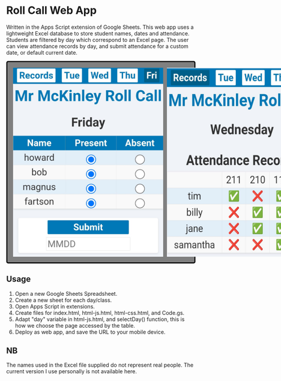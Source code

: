 # Roll Call Web App

Written in the Apps Script extension of Google Sheets. This web app uses a lightweight Excel database to store student names, dates and attendance.
Students are filtered by day which correspond to an Excel page. The user can view attendance records by day, and submit attendance for a custom date, or default current date.

<div style="display: flex; flex-direction: row; gap: 10px; padding: 15px; background-color: grey; border-radius: 5px; border: 3px solid black;">
  <img src="https://raw.githubusercontent.com/SapporoAlex/Roll-Call-Web-App/main/rollcall.jpg" width="400px" height="auto">
  <img src="https://raw.githubusercontent.com/SapporoAlex/Roll-Call-Web-App/main/records.jpg" width="400px" height="auto">
</div>


## Usage

1. Open a new Google Sheets Spreadsheet.
2. Create a new sheet for each day/class.
3. Open Apps Script in extensions.
4. Create files for index.html, html-js.html, html-css.html, and Code.gs.
5. Adapt "day" variable in html-js.html, and selectDay() function, this is how we choose the page accessed by the table.
6. Deploy as web app, and save the URL to your mobile device.

## NB

The names used in the Excel file supplied do not represent real people. The current version I use personally is not available here.
